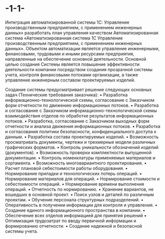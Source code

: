 # -1-1-
Интеграция автоматизированной системы 1С: Управление производственным предприятием, с применением инженерных данных» разработать план управления качеством
Автоматизированная система «Автоматизированная система 1С Управление производственным предприятием, с применением инженерных данных».
Объектом автоматизации является управление инженерными, финансовыми, трудовыми и иными ресурсами предприятия, направленные на обеспечение основной деятельности.
Основной целью создания Системы является повышение эффективности деятельности компании посредством создания прозрачной системы учета, контроля финансовыми потоками организации, а также управление инженерным составом проектируемых изделий.

Создание системы предусматривает решение следующих основных задач (Технические требования заказчика):
•	Разработка информационно-технологической схемы, согласование с Заказчиком форм отчетности по движению информационных потоков.
•	Разработка и согласование с Заказчиком информационно-технологической схемы взаимодействия отделов по обработке результатов информационных потоков.
•	Разработка, согласование с Заказчиком выходных форм отчетности и анализа движения информационных потоков.
•	Разработка и согласования политики безопасности, конфиденциального доступа к данным.
•	Разработка состава проектируемых изделий.
•	Возможность просматривать документы, чертежи и трехмерные модели различных графических форматов.
•	Контроль уникальности обозначений изделий (документов).
•	Возможность проверки комплектности выпущенной документации.
•	Контроль номенклатуры применяемых материалов и сортамента.
•	Возможность многовариантного проектирования.
•	Расчет плановой себестоимости работы оборудования.
•	Нормирование приладки и технологических потерь операций.
•	Нормирование материалов для операций.
•	Нормирование стоимости и себестоимости операций.
•	Нормирование времени выполнения операций.
•	Отчетность по нормированию.
•	Хранение вариантов, не вошедших в основной проект.
•	Поиск узлов и деталей по различным проектам.
•	Обучение персонала структурных подразделений.
•	Оперативность в получении информации для контроля и управления.
•	Создание единого информационного пространства в компании.
•	Обеспечение всех отделов информацией для принятия решений
•	Оптимизация трудозатрат по вводу первичной информации и формированию отчетности.
•	Создание надежной и безопасной системы учета.
